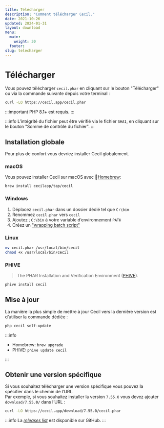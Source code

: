 ```yaml
---
title: Télécharger
description: "Comment télécharger Cecil."
date: 2021-10-26
updated: 2024-01-31
layout: download
menu:
  main:
    weight: 30
  footer:
slug: telecharger
---
```

# Télécharger

Vous pouvez télécharger `cecil.phar` en cliquant sur le bouton "Télécharger" ou via la commande suivante depuis votre terminal :

```bash
curl -LO https://cecil.app/cecil.phar
```

:::important
PHP 8.1+ est requis.
:::

:::info
L’intégrité du fichier peut être vérifié via le fichier `SHA1`, en cliquant sur le bouton "Somme de contrôle du fichier".
:::

## Installation globale

Pour plus de confort vous devriez installer Cecil globalement.

### macOS

Vous pouvez installer Cecil sur macOS avec 🍺[Homebrew](https://brew.sh):

```bash
brew install cecilapp/tap/cecil
```

### Windows

1. Déplacez `cecil.phar` dans un dossier dédié tel que `C:\bin`
2. Renommez `cecil.phar` vers `cecil`
3. Ajoutez `;C:\bin` à votre variable d’environnement `PATH`
4. Créez un ["wrapping batch script"](https://raw.githubusercontent.com/Cecilapp/Cecil/master/bin/cecil.bat)

### Linux

```bash
mv cecil.phar /usr/local/bin/cecil
chmod +x /usr/local/bin/cecil
```

### PHIVE

> The PHAR Installation and Verification Environment ([PHIVE](https://phar.io)).

```bash
phive install cecil
```

## Mise à jour

La manière la plus simple de mettre à jour Cecil vers la dernière version est d’utiliser la commande dédiée :

```bash
php cecil self-update
```

:::info

- Homebrew: `brew upgrade`
- PHIVE: `phive update cecil`

:::

## Obtenir une version spécifique

Si vous souhaitez télécharger une version spécifique vous pouvez la spécifier dans le chemin de l’URL.  
Par exemple, si vous souhaitez installer la version `7.55.0` vous devez ajouter `download/7.55.0/` dans l’URL :

```bash
curl -LO https://cecil.app/download/7.55.0/cecil.phar
```

:::info
La _[releases list](https://github.com/Cecilapp/Cecil/releases)_ est disponible sur GitHub.
:::
